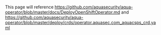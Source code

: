 This page will reference https://github.com/aquasecurity/aqua-operator/blob/master/docs/DeployOpenShiftOperator.md and https://github.com/aquasecurity/aqua-operator/blob/master/deploy/crds/operator.aquasec.com_aquacsps_crd.yaml
